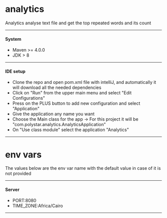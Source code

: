 # analytics
Analytics
analyse text file and get the top repeated words and its count

------------------------------------------

#### System
* Maven >= 4.0.0
* JDK > 8

------------------------------------------

#### IDE setup
* Clone the repo and open pom.xml file with intelliJ, and automatically it will download all the needed dependencies
* Click on "Run" from the upper main menu and select "Edit Configurations"
* Press on the PLUS button to add new configuration and select "Application"
* Give the application any name you want
* Choose the Main class for the app -> For this project it will be "com.polystar.analytics.AnalyticsApplication"
* On "Use class module" select the application "Analytics"

------------------------------------------

# env vars
The values below are the env var name with the default value in case of it is not provided

------------------------------------------

#### Server
* PORT:8080
* TIME_ZONE:Africa/Cairo

------------------------------------------

